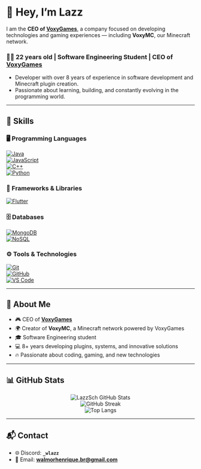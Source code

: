 # 👋 Hey, I’m Lazz  

I am the **CEO of [VoxyGames](https://voxymc.net)**, a company focused on developing technologies and gaming experiences — including **VoxyMC**, our Minecraft network.  

### 👨‍💻 22 years old | Software Engineering Student | CEO of [VoxyGames](https://voxymc.net)  

* Developer with over 8 years of experience in software development and Minecraft plugin creation.  
* Passionate about learning, building, and constantly evolving in the programming world.  

---

## 🚀 Skills  

### 🖥️ Programming Languages  
[![Java](https://img.shields.io/badge/Java-007396?style=for-the-badge&logo=java&logoColor=white)](https://www.java.com/)  
[![JavaScript](https://img.shields.io/badge/JavaScript-F7DF1E?style=for-the-badge&logo=javascript&logoColor=black)](https://developer.mozilla.org/en-US/docs/Web/JavaScript)  
[![C++](https://img.shields.io/badge/C++-00599C?style=for-the-badge&logo=c%2B%2B&logoColor=white)](https://learn.microsoft.com/en-us/cpp/cpp/?view=msvc-170)  
[![Python](https://img.shields.io/badge/Python-3776AB?style=for-the-badge&logo=python&logoColor=white)](https://www.python.org/)  

### 📱 Frameworks & Libraries  
[![Flutter](https://img.shields.io/badge/Flutter-02569B?style=for-the-badge&logo=flutter&logoColor=white)](https://flutter.dev/)  

### 🗄️ Databases  
[![MongoDB](https://img.shields.io/badge/MongoDB-47A248?style=for-the-badge&logo=mongodb&logoColor=white)](https://www.mongodb.com/)  
[![NoSQL](https://img.shields.io/badge/NoSQL-003545?style=for-the-badge&logoColor=white)](https://www.oracle.com/database/nosql/what-is-nosql/)  

### ⚙️ Tools & Technologies  
[![Git](https://img.shields.io/badge/Git-F05032?style=for-the-badge&logo=git&logoColor=white)](https://git-scm.com/)  
[![GitHub](https://img.shields.io/badge/GitHub-181717?style=for-the-badge&logo=github&logoColor=white)](https://github.com/)  
[![VS Code](https://img.shields.io/badge/VS%20Code-007ACC?style=for-the-badge&logo=visualstudiocode&logoColor=white)](https://code.visualstudio.com/)  

---

## 📌 About Me  

- 🎮 CEO of **[VoxyGames](https://voxymc.net)**  
- 🌍 Creator of **VoxyMC**, a Minecraft network powered by VoxyGames  
- 🎓 Software Engineering student 
- 💻 8+ years developing plugins, systems, and innovative solutions  
- 🔥 Passionate about coding, gaming, and new technologies  

---

## 📊 GitHub Stats  

<div align="center">

![LazzSch GitHub Stats](https://github-readme-stats.vercel.app/api?username=lazzsch&show_icons=true&theme=tokyonight&hide_border=true)  
![GitHub Streak](https://github-readme-streak-stats.herokuapp.com/?user=lazzsch&theme=tokyonight&hide_border=true)  
![Top Langs](https://github-readme-stats.vercel.app/api/top-langs/?username=lazzsch&layout=compact&theme=tokyonight&hide_border=true)  

</div>

---

## 📬 Contact  

- 🌐 Discord: **`_wlazz`**  
- 📧 Email: **walmorhenrique.br@gmail.com**  
